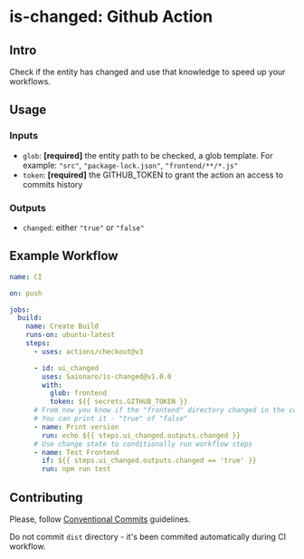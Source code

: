 # is-changed: Github Action

## Intro

Check if the entity has changed and use that knowledge to speed up your workflows.

## Usage

### Inputs

- `glob`: **[required]** the entity path to be checked, a glob template. For example: `"src"`, `"package-lock.json"`, `"frontend/**/*.js"`
- `token`: **[required]** the GITHUB_TOKEN to grant the action an access to commits history

### Outputs

- `changed`: either `"true"` or `"false"`

## Example Workflow

```yaml
name: CI

on: push

jobs:
  build:
    name: Create Build
    runs-on: ubuntu-latest
    steps:
      - uses: actions/checkout@v3

      - id: ui_changed
        uses: Saionaro/is-changed@v1.0.0
        with:
          glob: frontend
          token: ${{ secrets.GITHUB_TOKEN }}
      # From now you know if the "frontend" directory changed in the commit
      # You can print it - "true" of "false"
      - name: Print version
        run: echo ${{ steps.ui_changed.outputs.changed }}
      # Use change state to conditionally run workflow steps
      - name: Test Frontend
        if: ${{ steps.ui_changed.outputs.changed == 'true' }}
        run: npm run test
```

## Contributing

Please, follow [Conventional Commits](https://www.conventionalcommits.org/) guidelines.

Do not commit `dist` directory - it's been commited automatically during CI workflow.
